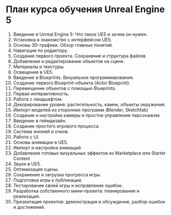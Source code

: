 # План курса обучения Unreal Engine 5

1. Введение в Unreal Engine 5: Что такое UE5 и зачем он нужен.
2. Установка и знакомство с интерфейсом UE5.
3. Основы 3D-графики. Обзор главных понятий.
4. Навигация по редактору.
5. Создание первого проекта. Сохранение и структура файлов
6. Добавление и редактирование объектов на сцене.
7. Материалы и текстуры.
8. Освещение в UE5.
9. Введение в Blueprints. Визуальное программирование.
10. Создание первого Blueprint-объекта (Actor Blueprint).
11. Перемещение объектов с помощью Blueprints.
12. Первая интерактивность.
13. Работа с ландшафтом.
14. Декорирование уровня: растительность, камни, объекты окружения.
15. Импорт моделей из сторонних программ (Blender, Sketchfab)
16. Создание и настройка камеры и простое управление персонажем.
17. Введение в геймдизайн.
18. Создание простого игрового процесса.
19. Система жизней и очков.
20. Работа с UI.
21. Основы анимации в UE5.
22. Импорт и настройка анимаций.
23. Добавление готовых визуальных эффектов из Marketplace или Starter Content
24. Звуки в UE5.
25. Оптимизация сцены.
26. Сохранение и загрузка прогресса игры.
27. Подготовка игры к публикации.
28. Тестирование своей игры и исправление ошибок.
29. Разработка собственного мини-проекта: планирование и реализация.
30. Презентация проектов: демонстрация и обсуждение, разбор ошибок и достижений.
